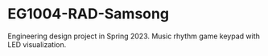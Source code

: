 # EG1004-RAD-Samsong
Engineering design project in Spring 2023. Music rhythm game keypad with LED visualization. 
